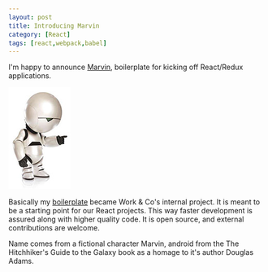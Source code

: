```yaml
---
layout: post
title: Introducing Marvin
category: [React]
tags: [react,webpack,babel]
---
```


I'm happy to announce [Marvin](https://github.com/workco/marvin), boilerplate for kicking off React/Redux applications.

[![Marvin on Github](/public/img/marvin.jpg)](https://github.com/workco/marvin)

Basically my [boilerplate](/webpack-2-react-redux/) became Work & Co's internal project. It is meant to be a starting point for our React projects. This way faster development is assured along with higher quality code. It is open source, and external contributions are welcome.

Name comes from a fictional character Marvin, android from the The Hitchhiker's Guide to the Galaxy book as a homage to it's author Douglas Adams.
